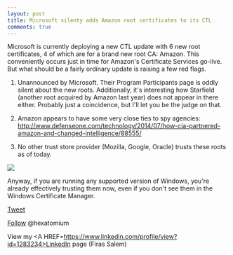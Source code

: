 ```yaml
---
layout: post
title: Microsoft silenty adds Amazon root certificates to its CTL
comments: true
---
```


Microsoft is currently deploying a new CTL update with 6 new root certificates, 4 of which are for a brand new root CA: Amazon. 
This conveniently occurs just in time for Amazon's Certificate Services go-live. But what should be a fairly ordinary update is raising a few red flags. 

1. Unannounced by Microsoft. Their Program Participants page is oddly silent about the new roots.
   Additionally, it's interesting how Starfield (another root acquired by Amazon last year) does not appear in there either. 
   Probably just a coincidence, but I'll let you be the judge on that.

2. Amazon appears to have some very close ties to spy agencies:
     http://www.defenseone.com/technology/2014/07/how-cia-partnered-amazon-and-changed-intelligence/88555/
     	 
3. No other trust store provider (Mozilla, Google, Oracle) trusts these roots as of today.

<img src=http://i.imgur.com/b4Il9ff.png>
 
Anyway, if you are running any supported version of Windows, you're already effectively trusting them now, even if you don't see them in the Windows Certificate Manager. 




<a href="http://twitter.com/share" class="twitter-share-button" 
data-url="http://hexatomium.github.io/2015/11/24/ms-quietly-adds-5-new-trusted-root-certs/" data-text="Microsoft silenty adds Amazon root certificates to its CTL"  data-count="horizontal">Tweet</a>
<script type="text/javascript" src="http://platform.twitter.com/widgets.js"></script>

<A href=https://twitter.com/hexatomium>Follow</A> @hexatomium

View my <A HREF=https://www.linkedin.com/profile/view?id=1283234>LinkedIn</A> page (Firas Salem)
